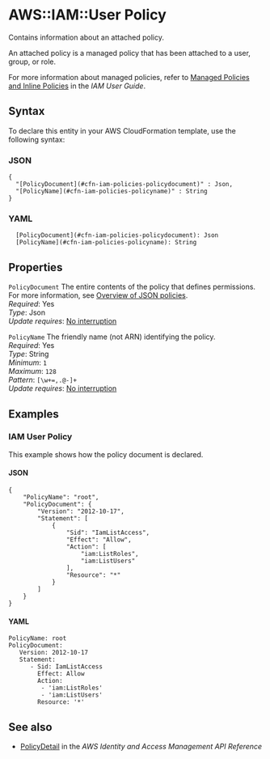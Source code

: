 # AWS::IAM::User Policy<a name="aws-properties-iam-policy"></a>

Contains information about an attached policy\.

An attached policy is a managed policy that has been attached to a user, group, or role\.

For more information about managed policies, refer to [Managed Policies and Inline Policies](https://docs.aws.amazon.com/IAM/latest/UserGuide/policies-managed-vs-inline.html) in the _IAM User Guide_\.

## Syntax<a name="aws-properties-iam-policy-syntax"></a>

To declare this entity in your AWS CloudFormation template, use the following syntax:

### JSON<a name="aws-properties-iam-policy-syntax.json"></a>

```
{
  "[PolicyDocument](#cfn-iam-policies-policydocument)" : Json,
  "[PolicyName](#cfn-iam-policies-policyname)" : String
}
```

### YAML<a name="aws-properties-iam-policy-syntax.yaml"></a>

```
  [PolicyDocument](#cfn-iam-policies-policydocument): Json
  [PolicyName](#cfn-iam-policies-policyname): String
```

## Properties<a name="aws-properties-iam-policy-properties"></a>

`PolicyDocument` <a name="cfn-iam-policies-policydocument"></a>
The entire contents of the policy that defines permissions\. For more information, see [Overview of JSON policies](https://docs.aws.amazon.com/IAM/latest/UserGuide/access_policies.html#access_policies-json)\.  
_Required_: Yes  
_Type_: Json  
_Update requires_: [No interruption](https://docs.aws.amazon.com/AWSCloudFormation/latest/UserGuide/using-cfn-updating-stacks-update-behaviors.html#update-no-interrupt)

`PolicyName` <a name="cfn-iam-policies-policyname"></a>
The friendly name \(not ARN\) identifying the policy\.  
_Required_: Yes  
_Type_: String  
_Minimum_: `1`  
_Maximum_: `128`  
_Pattern_: `[\w+=,.@-]+`  
_Update requires_: [No interruption](https://docs.aws.amazon.com/AWSCloudFormation/latest/UserGuide/using-cfn-updating-stacks-update-behaviors.html#update-no-interrupt)

## Examples<a name="aws-properties-iam-policy--examples"></a>

### IAM User Policy<a name="aws-properties-iam-policy--examples--IAM_User_Policy"></a>

This example shows how the policy document is declared\.

#### JSON<a name="aws-properties-iam-policy--examples--IAM_User_Policy--json"></a>

```
{
    "PolicyName": "root",
    "PolicyDocument": {
        "Version": "2012-10-17",
        "Statement": [
            {
                "Sid": "IamListAccess",
                "Effect": "Allow",
                "Action": [
                    "iam:ListRoles",
                    "iam:ListUsers"
                ],
                "Resource": "*"
            }
        ]
    }
}
```

#### YAML<a name="aws-properties-iam-policy--examples--IAM_User_Policy--yaml"></a>

```
PolicyName: root
PolicyDocument:
   Version: 2012-10-17
   Statement:
      - Sid: IamListAccess
        Effect: Allow
        Action:
         - 'iam:ListRoles'
         - 'iam:ListUsers'
        Resource: '*'
```

## See also<a name="aws-properties-iam-policy--seealso"></a>

- [PolicyDetail](https://docs.aws.amazon.com/IAM/latest/APIReference/API_PolicyDetail.html) in the _AWS Identity and Access Management API Reference_
